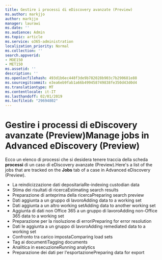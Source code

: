 ```yaml
---
title: Gestire i processi di eDiscovery avanzate (Preview)
ms.author: markjjo
author: markjjo
manager: laurawi
ms.date: ''
ms.audience: Admin
ms.topic: article
ms.service: o365-administration
localization_priority: Normal
ms.collection: ''
search.appverid:
- MOE150
- MET150
ms.assetid: ''
description: ''
ms.openlocfilehash: 493d1b6ec448f3de9b782028b903c7b290681e88
ms.sourcegitcommit: e3ea6eb9fab1a66b499458749838fe350d43d0d4
ms.translationtype: MT
ms.contentlocale: it-IT
ms.lasthandoff: 02/01/2019
ms.locfileid: "29694802"
---
```

# <a name="manage-jobs-in-advanced-ediscovery-preview"></a><span data-ttu-id="56f7f-102">Gestire i processi di eDiscovery avanzate (Preview)</span><span class="sxs-lookup"><span data-stu-id="56f7f-102">Manage jobs in Advanced eDiscovery (Preview)</span></span>

<span data-ttu-id="56f7f-103">Ecco un elenco di processi che si desidera tenere traccia della scheda **processi** di un caso di eDiscovery avanzate (Preview).</span><span class="sxs-lookup"><span data-stu-id="56f7f-103">Here's a list of the jobs that are tracked on the **Jobs** tab of a case in Advanced eDiscovery (Preview).</span></span>

- <span data-ttu-id="56f7f-104">La reindicizzazione dati depositaria</span><span class="sxs-lookup"><span data-stu-id="56f7f-104">Re-indexing custodian data</span></span>
- <span data-ttu-id="56f7f-105">Stima dei risultati di ricerca</span><span class="sxs-lookup"><span data-stu-id="56f7f-105">Estimating search results</span></span>
- <span data-ttu-id="56f7f-106">Preparazione di anteprima della ricerca</span><span class="sxs-lookup"><span data-stu-id="56f7f-106">Preparing search preview</span></span>
- <span data-ttu-id="56f7f-107">Dati aggiunta a un gruppo di lavoro</span><span class="sxs-lookup"><span data-stu-id="56f7f-107">Adding data to a working set</span></span>
- <span data-ttu-id="56f7f-108">Dati aggiunta a un altro working set</span><span class="sxs-lookup"><span data-stu-id="56f7f-108">Adding data to another working set</span></span>
- <span data-ttu-id="56f7f-109">Aggiunta di dati non Office 365 a un gruppo di lavoro</span><span class="sxs-lookup"><span data-stu-id="56f7f-109">Adding non-Office 365 data to a working set</span></span>
- <span data-ttu-id="56f7f-110">Preparazione per la risoluzione di errori</span><span class="sxs-lookup"><span data-stu-id="56f7f-110">Preparing for error resolution</span></span>
- <span data-ttu-id="56f7f-111">Dati le aggiunta a un gruppo di lavoro</span><span class="sxs-lookup"><span data-stu-id="56f7f-111">Adding remediated data to a working set</span></span>
- <span data-ttu-id="56f7f-112">Confronto tra carico imposta</span><span class="sxs-lookup"><span data-stu-id="56f7f-112">Comparing load sets</span></span>
- <span data-ttu-id="56f7f-113">Tag ai documenti</span><span class="sxs-lookup"><span data-stu-id="56f7f-113">Tagging documents</span></span>
- <span data-ttu-id="56f7f-114">Analitica in esecuzione</span><span class="sxs-lookup"><span data-stu-id="56f7f-114">Running analytics</span></span>
- <span data-ttu-id="56f7f-115">Preparazione dei dati per l'esportazione</span><span class="sxs-lookup"><span data-stu-id="56f7f-115">Preparing data for export</span></span>
